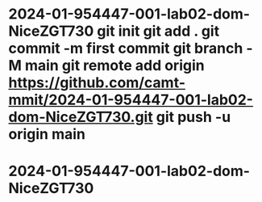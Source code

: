 # 2024-01-954447-001-lab02-dom-NiceZGT730 git init git add . git commit -m first commit git branch -M main git remote add origin https://github.com/camt-mmit/2024-01-954447-001-lab02-dom-NiceZGT730.git git push -u origin main 
# 2024-01-954447-001-lab02-dom-NiceZGT730
